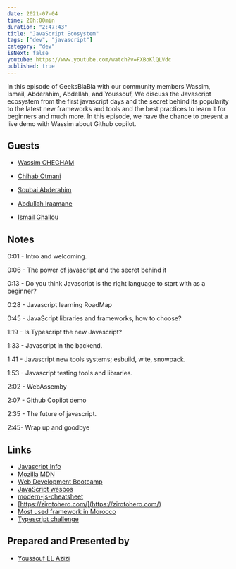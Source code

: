 ```yaml
---
date: 2021-07-04
time: 20h:00min
duration: "2:47:43"
title: "JavaScript Ecosystem"
tags: ["dev", "javascript"]
category: "dev"
isNext: false
youtube: https://www.youtube.com/watch?v=FXBoKlQLVdc
published: true
---
```


In this episode of GeeksBlaBla with our community members Wassim, Ismail, Abderahim, Abdellah, and Youssouf, We discuss the Javascript ecosystem from the first javascript days and the secret behind its popularity to the latest new frameworks and tools and the best practices to learn it for beginners and much more. In this episode, we have the chance to present a live demo with Wassim about Github copilot.

## Guests

- [Wassim CHEGHAM](https://twitter.com/manekinekko)

- [Chihab Otmani](https://chihab.dev)

- [Soubai Abderahim](https://soubai.me)

- [Abdullah Iraamane](https://www.facebook.com/abdullah.eraman)

- [Ismail Ghallou](https://twitter.com/smakosh)

## Notes

0:01 - Intro and welcoming.

0:06 - The power of javascript and the secret behind it

0:13 - Do you think Javascript is the right language to start with as a beginner?

0:28 - Javascript learning RoadMap

0:45 - JavaScript libraries and frameworks, how to choose?

1:19 - Is Typescript the new Javascript?

1:33 - Javascript in the backend.

1:41 - Javascript new tools systems; esbuild, wite, snowpack.

1:53 - Javascript testing tools and libraries.

2:02 - WebAssemby

2:07 - Github Copilot demo

2:35 - The future of javascript.

2:45- Wrap up and goodbye

## Links

- [Javascript Info](https://javascript.info/)
- [Mozilla MDN](https://developer.mozilla.org/en-US/)
- [Web Development Bootcamp](https://frontendmasters.com/bootcamp/)
- [JavaScript wesbos ](https://wesbos.com/javascript)
- [modern-js-cheatsheet](https://github.com/mbeaudru/modern-js-cheatsheet)
- [https://zirotohero.com/](https://zirotohero.com/)
- [Most used framework in Morocco](https://stateofdev.ma/#technology)
- [Typescript challenge ](https://github.com/type-challenges/type-challenges)

## Prepared and Presented by

- [Youssouf EL Azizi](https://elazizi.com/)

